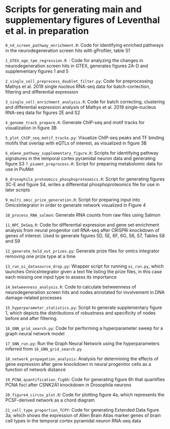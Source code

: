 # Scripts for generating main and supplementary figures of Leventhal et al. in preparation

```0_nd_screen_pathway_enrichment.R```: Code for identifying enriched pathways in the neurodegeneration screen hits with gProfiler, table S1

```1_GTEX_age_tpm_regression.R ```: Code for analyzing the changes in neurodegeneration screen hits in GTEX, generates figures 2A-D and supplementary figures 1 and 5

```2_single_cell_preprocess_doublet_filter.py```: Code for preprocessing Mathys et al. 2019 single nucleus RNA-seq data for batch-correction, filtering and differential expression

```3_single_cell_enrichment_analysis.R```: Code for batch correcting, clustering and differential expression analysis of Mathys et al. 2019 single-nucleus RNA-seq data for figures 2E and S2 

```4_genome_track_prepare.R```: Generate ChIP-seq and motif tracks for visualization in figure 3B

```5_plot_ChIP_seq_motif_tracks.py```: Visualize ChIP-seq peaks and TF binding motifs that overlap with eQTLs of interest, as visualized in figure 3B 

```6_eGene_pathway_supplementary_figure.R```: Scripts for identifying pathway signatures in the temporal cortex pyramidal neuron data and generating figure S3
```7_piumet_preprocess.R```: Script for preparing metabolomic data for use in PiuMet

```8_drosophila_proteomics_phosphoproteomics.R```: Script for generating figures 3C-E and figure S4, writes a differential phosphoproteomics file for use in later scripts

```9_multi_omic_prize_generation.R```: Script for preparing input into OmicsIntegrator in order to generate network visualized in Figure 4

```10_process_RNA_salmon```: Generate RNA counts from raw files using Salmon

```11_NPC_DeSeq.R```: Code for differential expression and gene set enrichment analysis from neural progenitor cell RNA-seq after CRISPRi knockdown of genes of interest. Used to generate figures 5D, 5E, 6F, 6G, S6, S7, Tables S8 and S9

```12_generate_hold_out_prizes.py```: Generate prize files for omics integrator removing one prize type at a time

```13_run_oi_datasource_drop.py```: Wrapper script for running ```oi_run.py```, which launches OmicsIntegrator given a text file listing the prize files, in this case each missing one input type to assess its importance

```14_betweenness_analysis.R```: Code to calculate betweenness of neurodegeneration screen hits and nodes annotated for involvement in DNA damage-related processes

```15_hyperparameter_statistics.py```: Script to generate supplementary figure 1, which depicts the distributions of robustness and specificity of nodes before and after filtering.

```16_GNN_grid_search.py```: Code for performing a hyperparameter sweep for a graph neural network model

```17_GNN_run.py```: Run the Graph Neural Network using the hyperparameters inferred from ```16_GNN_grid_search.py```

```18_network_propagation_analysis```: Analysis for determining the effects of gene expression after gene knockdown in neural progenitor cells as a function of network distance

```19_PCNA_quantification_fig6h```: Code for generating figure 6h that quantifies PCNA foci after CSNK2A1 knockdown in Drosophila neurons

```20_figure4_circos_plot.R```: Code for plotting figure 4a, which represents the PCSF-derived network as a chord diagram

```21_cell_type_proportion_TCPY```: Code for generating Extended Data figure 3a, which shows the expression of Allen Brain Atlas marker genes of brain cell types in the temporal cortex pyramidal neuron RNA-seq data

